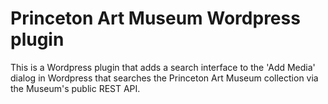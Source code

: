 # Princeton Art Museum Wordpress plugin

This is a Wordpress plugin that adds a search interface to the 'Add Media' dialog in Wordpress that searches the Princeton Art Museum collection via the Museum's public REST API.
